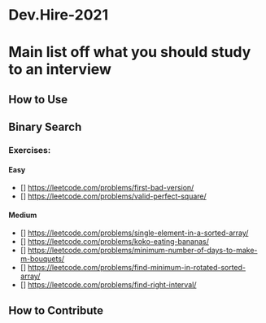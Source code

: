 # Dev.Hire-2021

# Main list off what you should study to an interview

## How to Use

## Binary Search

### Exercises:

#### Easy

- [] https://leetcode.com/problems/first-bad-version/
- [] https://leetcode.com/problems/valid-perfect-square/

#### Medium

- [] https://leetcode.com/problems/single-element-in-a-sorted-array/
- [] https://leetcode.com/problems/koko-eating-bananas/
- [] https://leetcode.com/problems/minimum-number-of-days-to-make-m-bouquets/
- [] https://leetcode.com/problems/find-minimum-in-rotated-sorted-array/
- [] https://leetcode.com/problems/find-right-interval/

## How to Contribute
